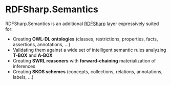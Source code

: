 # RDFSharp.Semantics

RDFSharp.Semantics is an additional <a href="https://github.com/mdesalvo/RDFSharp">RDFSharp</a> layer expressively suited for:
<ul>
    <li>Creating <b>OWL-DL ontologies</b> (classes, restrictions, properties, facts, assertions, annotations, ...)</li>
    <li>Validating them against a wide set of intelligent semantic rules analyzing <b>T-BOX</b> and <b>A-BOX</b></li>
    <li>Creating <b>SWRL reasoners</b> with <b>forward-chaining</b> materialization of inferences</li>
    <li>Creating <b>SKOS schemes</b> (concepts, collections, relations, annotations, labels, ...)</li>
</ul>
